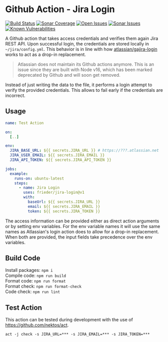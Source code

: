 # Github Action - Jira Login

[![Build Status](https://img.shields.io/github/actions/workflow/status/frieder/gha-jira-login/pr.yml?label=Build%20Status)](https://github.com/frieder/gha-jira-login/actions/workflows/pr.yml)
[![Sonar Coverage](https://img.shields.io/sonar/coverage/frieder_gha-jira-login/main?server=https%3A%2F%2Fsonarcloud.io&label=Code%20Coverage)](https://sonarcloud.io/project/overview?id=frieder_gha-jira-login)
[![Open Issues](https://img.shields.io/github/issues-raw/frieder/gha-jira-login?label=Open%20Issues)](https://github.com/frieder/gha-jira-login/issues?q=is%3Aopen+is%3Aissue)
[![Sonar Issues](https://img.shields.io/sonar/violations/frieder_gha-jira-login/main?format=long&server=https%3A%2F%2Fsonarcloud.io&label=Sonar%20Violations)](https://sonarcloud.io/project/overview?id=frieder_gha-jira-login)
[![Known Vulnerabilities](https://snyk.io/test/github/frieder/gha-jira-login/badge.svg)](https://snyk.io/test/github/frieder/gha-jira-login)

A Github action that takes access credentials and verifies them again Jira REST API.
Upon successful login, the credentials are stored locally in `~/jira/config.yml`.
This behavior is in line with how [atlassian/gajira-login](https://github.com/marketplace/actions/jira-login) 
works to act as a drop-in replacement.

> Atlassian does not maintain its Github actions anymore. This is an issue since they are
> built with Node v16, which has been marked deprecated by Github and will soon get removed.

Instead of just writing the data to the file, it performs a login attempt to verify the
provided credentials. This allows to fail early if the credentials are incorrect.

## Usage

```yaml
name: Test Action

on:
  [..]

env:
  JIRA_BASE_URL: ${{ secrets.JIRA_URL }} # https://???.atlassian.net
  JIRA_USER_EMAIL: ${{ secrets.JIRA_EMAIL }}
  JIRA_API_TOKEN: ${{ secrets.JIRA_API_TOKEN }}

jobs:
  example:
    runs-on: ubuntu-latest
    steps:
      - name: Jira Login
        uses: frieder/jira-login@v1
        with:
          baseUrl: ${{ secrets.JIRA_URL }}
          email: ${{ secrets.JIRA_EMAIL }}
          token: ${{ secrets.JIRA_TOKEN }}
```

The access information can be provided either as direct action arguments or by setting
env variables. For the env variable names it will use the same names as Atlassian's
login action does to allow for a drop-in replacement. When both are provided, the 
input fields take precedence over the env variables.

## Build Code

Install packages: `npm i`              <br>
Compile code: `npm run build`          <br>
Format code: `npm run format`          <br>
Format check: `npm run format-check`   <br>
Code check: `npm run lint`

## Test Action

This action can be tested during development with the use of https://github.com/nektos/act.

```
act -j check -s JIRA_URL=*** -s JIRA_EMAIL=*** -s JIRA_TOKEN=***
```

